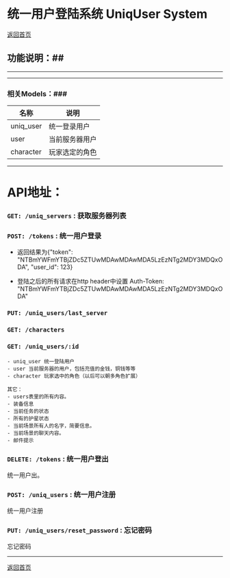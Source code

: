 # 统一用户登陆系统 UniqUser System #

[返回首页](./index.md)

## 功能说明：##

------------------------------------------------------------------



------------------------------------------------------------------


### 相关Models：###

|    名称   |         说明       
|-----------|-------------------
| uniq_user |统一登录用户  
|   user    |当前服务器用户
| character |玩家选定的角色


------------------------------------------------------------------

# API地址：

### `GET: /uniq_servers` : 获取服务器列表     

### `POST: /tokens` : 统一用户登录     
- 返回结果为{"token":
  "NTBmYWFmYTBjZDc5ZTUwMDAwMDAwMDA5LzEzNTg2MDY3MDQxODA", "user_id": 123}

- 登陆之后的所有请求在http header中设置 Auth-Token: "NTBmYWFmYTBjZDc5ZTUwMDAwMDAwMDA5LzEzNTg2MDY3MDQxODA"

### `PUT: /uniq_users/last_server`

### `GET: /characters`

### `GET: /uniq_users/:id`

    - uniq_user 统一登陆用户 
    - user 当前服务器的用户，包括充值的金钱，铜钱等等 
    - character 玩家选中的角色（以后可以朝多角色扩展） 

    其它：
    - users表里的所有内容。 
    - 装备信息 
    - 当前任务的状态 
    - 所有的护星状态 
    - 当前场景所有人的名字，简要信息。 
    - 当前场景的聊天内容。 
    - 邮件提示 

    
### `DELETE: /tokens` : 统一用户登出     

统一用户出。

### `POST: /uniq_users` : 统一用户注册     

统一用户注册

### `PUT: /uniq_users/reset_password` : 忘记密码    

忘记密码  


------------------------------------------------------------------

[返回首页](./index.md)


